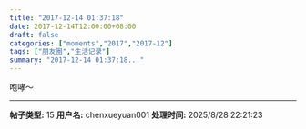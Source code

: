 ```yaml
---
title: "2017-12-14 01:37:18"
date: 2017-12-14T12:00:00+08:00
draft: false
categories: ["moments","2017","2017-12"]
tags: ["朋友圈","生活记录"]
summary: "2017-12-14 01:37:18..."
---
```


咆哮～

---

**帖子类型:** 15
**用户名:** chenxueyuan001
**处理时间:** 2025/8/28 22:21:23